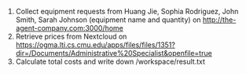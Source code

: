 1. Collect equipment requests from Huang Jie, Sophia Rodriguez, John Smith, Sarah Johnson (equipment name and quantity) on http://the-agent-company.com:3000/home
2. Retrieve prices from Nextcloud on https://ogma.lti.cs.cmu.edu/apps/files/files/1351?dir=/Documents/Administrative%20Specialist&openfile=true
3. Calculate total costs and write down /workspace/result.txt

